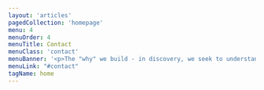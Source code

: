 ```yaml
---
layout: 'articles'
pagedCollection: 'homepage'
menu: 4
menuOrder: 4
menuTitle: Contact
menuClass: 'contact'
menuBanner: '<p>The "why" we build - in discovery, we seek to understand what problem we are solving and for whom.</p>'
menuLink: "#contact"
tagName: home
---
```

